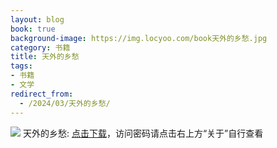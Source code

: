 ```yaml
---
layout: blog
book: true
background-image: https://img.locyoo.com/book天外的乡愁.jpg
category: 书籍
title: 天外的乡愁
tags:
- 书籍
- 文学
redirect_from:
  - /2024/03/天外的乡愁/
---
```

![](https://img.locyoo.com/book天外的乡愁.jpg)
天外的乡愁: <a name = "ref1" href="https://url18.ctfile.com/f/50983618-1045048570-52b2f9?p=3619">点击下载</a>，访问密码请点击右上方“关于”自行查看